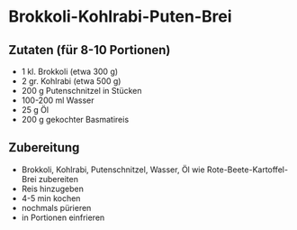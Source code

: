 # Brokkoli-Kohlrabi-Puten-Brei

## Zutaten (für 8-10 Portionen)
 + 1 kl. Brokkoli (etwa 300 g)
 + 2 gr. Kohlrabi (etwa 500 g)
 + 200 g Putenschnitzel in Stücken
 + 100-200 ml Wasser
 + 25 g Öl
 + 200 g gekochter Basmatireis

## Zubereitung
 + Brokkoli, Kohlrabi, Putenschnitzel, Wasser, Öl wie
   Rote-Beete-Kartoffel-Brei zubereiten
 + Reis hinzugeben
 + 4-5 min kochen
 + nochmals pürieren
 + in Portionen einfrieren
